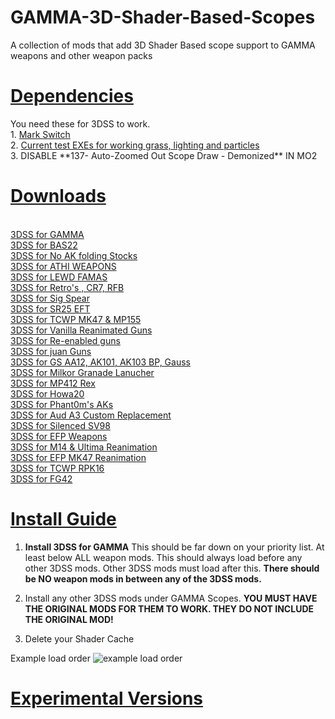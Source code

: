 # GAMMA-3D-Shader-Based-Scopes
A collection of mods that add 3D Shader Based scope support to GAMMA weapons and other weapon packs

<h1><u> Dependencies </u></h1>
You need these for 3DSS to work.
<br>1. <a href="https://drive.google.com/file/d/19tHFE6SD6_5X1XCRTlLXL08MrbXfzWf3/view?usp=drive_link">Mark Switch</a>
<br>2. <a href="https://github.com/Redotix/xray-monolith/releases">Current test EXEs for working grass, lighting and particles</a>
<br>3. DISABLE **137- Auto-Zoomed Out Scope Draw - Demonized** IN MO2

<h1><u> Downloads </u></h1>

<br><a href="https://github.com/Redotix/3DSS-for-GAMMA/releases">3DSS for GAMMA</a>
<br><a href="url">3DSS for BAS22</a>
<br><a href="url">3DSS for No AK folding Stocks</a>
<br><a href="url">3DSS for ATHI WEAPONS</a>
<br><a href="url">3DSS for LEWD FAMAS</a>
<br><a href="url">3DSS for Retro's , CR7, RFB</a>
<br><a href="url">3DSS for Sig Spear</a>
<br><a href="url">3DSS for SR25 EFT</a>
<br><a href="url">3DSS for TCWP MK47 & MP155</a>
<br><a href="url">3DSS for Vanilla Reanimated Guns</a>
<br><a href="url">3DSS for Re-enabled guns</a>
<br><a href="url">3DSS for juan Guns</a>
<br><a href="url">3DSS for GS AA12, AK101, AK103 BP, Gauss</a>
<br><a href="url">3DSS for Milkor Granade Lanucher</a>
<br><a href="url">3DSS for MP412 Rex</a>
<br><a href="url">3DSS for Howa20</a>
<br><a href="url">3DSS for Phant0m's AKs</a>
<br><a href="url">3DSS for Aud A3 Custom Replacement</a>
<br><a href="url">3DSS for Silenced SV98</a>
<br><a href="url">3DSS for EFP Weapons</a>
<br><a href="url">3DSS for M14 & Ultima Reanimation</a>
<br><a href="url">3DSS for EFP MK47 Reanimation</a>
<br><a href="url">3DSS for TCWP RPK16</a>
<br><a href="url">3DSS for FG42</a>

<h1><u> Install Guide </u></h1>

1. <b>Install 3DSS for GAMMA</b> This should be far down on your priority list. At least below ALL weapon mods. This should always load before any other 3DSS mods. Other 3DSS mods must load after this. <b>There should be NO weapon mods in between any of the 3DSS mods.</b>

2. Install any other 3DSS mods under GAMMA Scopes. <b>YOU MUST HAVE THE ORIGINAL MODS FOR THEM TO WORK. THEY DO NOT INCLUDE THE ORIGINAL MOD!</b>

3. Delete your Shader Cache

Example load order
<img src="https://media.discordapp.net/attachments/1219433143069708299/1246981623577051237/image.png?ex=66814d62&is=667ffbe2&hm=b9949931935d2835150d2e193d8fc41e395f81e85d3aa373c02d9dea4229c5b4&=&format=webp&quality=lossless" alt="example load order">

<h1><u> Experimental Versions </u></h1>
